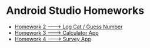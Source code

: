 # Android Studio Homeworks

- [Homework 2 ---> Log Cat / Guess Number](./hw_02/)
- [Homework 3 ---> Calculator App](./hw_03/)
- [Homework 4 ---> Survey App](./hw_04/)